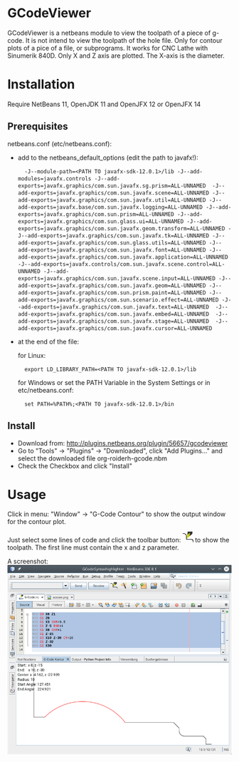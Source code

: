 # GCodeViewer

GCodeViewer is a netbeans module to view the toolpath of a piece of g-code. It is not
intend to view the toolpath of the hole file. Only for contour plots of a pice of a file, or subprograms.
It works for CNC Lathe with Sinumerik 840D. Only X and Z axis are plotted. The X-axis is the diameter. 

# Installation

Require NetBeans 11, OpenJDK 11 and OpenJFX 12 or OpenJFX 14

## Prerequisites ##

netbeans.conf (etc/netbeans.conf):

- add to the netbeans_default_options (edit the path to javafx!):

        -J--module-path=<PATH TO javafx-sdk-12.0.1>/lib -J--add-modules=javafx.controls -J--add-exports=javafx.graphics/com.sun.javafx.sg.prism=ALL-UNNAMED  -J--add-exports=javafx.graphics/com.sun.javafx.scene=ALL-UNNAMED -J--add-exports=javafx.graphics/com.sun.javafx.util=ALL-UNNAMED -J--add-exports=javafx.base/com.sun.javafx.logging=ALL-UNNAMED -J--add-exports=javafx.graphics/com.sun.prism=ALL-UNNAMED -J--add-exports=javafx.graphics/com.sun.glass.ui=ALL-UNNAMED -J--add-exports=javafx.graphics/com.sun.javafx.geom.transform=ALL-UNNAMED -J--add-exports=javafx.graphics/com.sun.javafx.tk=ALL-UNNAMED -J--add-exports=javafx.graphics/com.sun.glass.utils=ALL-UNNAMED -J--add-exports=javafx.graphics/com.sun.javafx.font=ALL-UNNAMED -J--add-exports=javafx.graphics/com.sun.javafx.application=ALL-UNNAMED -J--add-exports=javafx.controls/com.sun.javafx.scene.control=ALL-UNNAMED -J--add-exports=javafx.graphics/com.sun.javafx.scene.input=ALL-UNNAMED -J--add-exports=javafx.graphics/com.sun.javafx.geom=ALL-UNNAMED -J--add-exports=javafx.graphics/com.sun.prism.paint=ALL-UNNAMED -J--add-exports=javafx.graphics/com.sun.scenario.effect=ALL-UNNAMED -J--add-exports=javafx.graphics/com.sun.javafx.text=ALL-UNNAMED  -J--add-exports=javafx.graphics/com.sun.javafx.embed=ALL-UNNAMED  -J--add-exports=javafx.graphics/com.sun.javafx.stage=ALL-UNNAMED  -J--add-exports=javafx.graphics/com.sun.javafx.cursor=ALL-UNNAMED

- at the end of the file: 

    for Linux:

        export LD_LIBRARY_PATH=<PATH TO javafx-sdk-12.0.1>/lib

    for Windows or set the PATH Variable in the System Settings or in etc/netbeans.conf:
        
        set PATH=%PATH%;<PATH TO javafx-sdk-12.0.1>/bin

## Install ##

* Download from: http://plugins.netbeans.org/plugin/56657/gcodeviewer
* Go to "Tools" -> "Plugins" -> "Downloaded", click "Add Plugins..." and select the downloaded file org-roiderh-gcode.nbm
* Check the Checkbox and click "Install"

# Usage

Click in menu: "Window" -> "G-Code Contour" to show the output window for the contour plot.

Just select some lines of code and click the toolbar button: ![toolbar button](src/org/roiderh/gcode/Drehwerkzeug_24x24.png "toolbar button")
to show the toolpath. The first line must contain the x and z parameter. 

A screenshot:
![Screenshot](screen.png "screenshot of a g-code file with contour")


